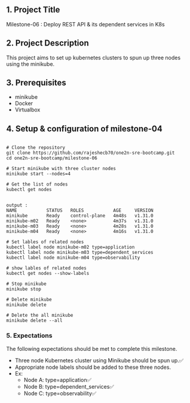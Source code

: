 ## 1. Project Title

Milestone-06 : Deploy REST API & its dependent services in K8s

## 2. Project Description

This project aims to set up kubernetes clusters to spun up three nodes using the minikube.

## 3. Prerequisites

- minikube
- Docker
- Virtualbox

## 4. Setup & configuration of milestone-04

```

# Clone the repository
git clone https://github.com/rajeshecb70/one2n-sre-bootcamp.git
cd one2n-sre-bootcamp/milestone-06
```

```
# Start minikube with three cluster nodes
minikube start --nodes=4
```

```
# Get the list of nodes
kubectl get nodes


output :
NAME           STATUS   ROLES           AGE     VERSION
minikube       Ready    control-plane   4m48s   v1.31.0
minikube-m02   Ready    <none>          4m37s   v1.31.0
minikube-m03   Ready    <none>          4m28s   v1.31.0
minikube-m04   Ready    <none>          4m16s   v1.31.0
```

```
# Set lables of related nodes
kubectl label node minikube-m02 type=application
kubectl label node minikube-m03 type=dependent_services
kubectl label node minikube-m04 type=observability
```

```
# show lables of related nodes
kubectl get nodes --show-labels
```

```
# Stop minikube 
minikube stop
```

```
# Delete minikube 
minikube delete
```

```
# Delete the all minikube
minikube delete --all
```

### 5. Expectations

The following expectations should be met to complete this milestone.

- Three node Kubernetes cluster using Minikube should be spun up.✅
- Appropriate node labels should be added to these three nodes.
- Ex:
  - Node A: type=application✅
  - Node B: type=dependent_services✅
  - Node C: type=observability✅  
